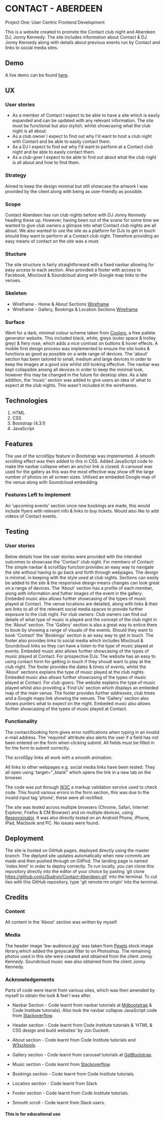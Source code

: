# CONTACT - ABERDEEN

Project One: User Centric Frontend Development

This is a website created to promote the Contact club night and Aberdeen DJ; Jonny Kennedy. 
The site includes information about Contact & DJ Jonny Kennedy along with details about previous events run by Contact and links to
social media sites.

## Demo
A live demo can be found [here](https://jsudron.github.io/Contact-Aberdeen/).

## UX
 
### User stories

- As a member of Contact I expect to be able to have a site which is easily expanded and can be updated with any relevant information. The site must be functional but also stylish, 
whilst showcasing what the club night is all about.
- As a club owner I expect to find out why I'd want to host a club night with Contact and be able to easily contact them.
- As a DJ I expect to find out why I'd want to perform at a Contact club night and be able to easily contact them.
- As a club-goer I expect to be able to find out about what the club night is all about and how to find them.

### Strategy

Aimed to keep the design minimal but still showcase the artwork I was provided by the client along with being as user-friendly as possible.

### Scope 

Contact Aberdeen has run club nights before with DJ Jonny Kennedy heading these up. However, having been out of the scene for some time we wanted
to give club owners a glimpse into what Contact club nights are all about. We also wanted to use the site as a platform for DJs to get in touch
should they want to perform at a Contact club night. Therefore providing an easy means of contact on the site was a must.

### Stucture

The site structure is fairly straightforward with a fixed navbar allowing for easy access to each section.
Also provided a footer with access to Facebook, Mixcloud & Soundcloud along with Google map links to the venues.

### Skeleton

- Wireframe - Home & About Sections [Wireframe](https://github.com/JSudron/Contact-Aberdeen/blob/master/assets/wireframes/Wireframes-part%201.jpg)
- Wireframe - Gallery, Bookings & Location Sections [Wireframe](https://github.com/JSudron/Contact-Aberdeen/blob/master/assets/wireframes/Wireframes-part%202.jpg)

### Surface

Went for a dark, minimal colour scheme taken from [Coolors](https://coolors.co/000000-ffffff-494949-7c7a7a-ff5d73), a free pallete generator website.
This included black, white, greys (outer space & trolley grey) & fiery rose, which adds a nice contrast on buttons & hover effects.
A mobile first design process was implemented to ensure the site looks & functions as good as possible on a wide range of devices.
The 'about' section has been tailored to small, medium and large devices in order to keep the images at a good size whilst still looking effective.
The navbar was kept collapsible among all devices in order to keep the minimal look, however this may be changed in the future for desktop sites.
As a late addition, the 'music' section was added to give users an idea of what to expect at the club nights. This wasn't included in the wireframes.

## Technologies
1. HTML
2. CSS
3. Bootstrap (4.3.1)
4. JavaScript

## Features

The use of the scrollSpy feature in Bootstrap was implemented. A smooth scrolling effect was then added to this in CSS.
Added JavaScript code to make the navbar collapse when an anchor link is closed.
A carousel was used for the gallery as this was the most effective way show off the large number of photos on all screen sizes.
Utilised an embeded Google map of the venue along with Soundcloud embedding.

### Features Left to Implement

An 'upcoming events' section once new bookings are made, this would include flyers with relevant info & links to
buy tickets.
Would also like to add videos of Contact events.

## Testing

### User stories

Below details how the user stories were provided with the intended outcomes to showcase the 'Contact' club night.
For members of Contact:
The simple navbar & scrollSpy function provides an easy way to navigate the site without having to go back and forth through webpages. The design is minimal, in keeping with the style used at club
nights. Sections can easily be added to the site & the responsive design means changes can look great on a range of devices. The 'About' section has a profile of each member, along with information
and futher images of the event in the gallery. Embeded music also allows further showcasing of the types of music played at Contact. The venue locations are detailed, along with links & their are links to all of the relevant social media spaces to provide further exposure to the 
club night. 
For club owners:
Club owners can find out details of what type of music is played and the concept of the club night in the 'About' section. The 'Gallery' section is also a great way to entice them to book by showing
a range of visuals of the events. Should they want to book 'Contact' the 'Bookings' section is an easy way to get in touch. The footer also provides links to social media which includes Mixcloud &
Soundcloud links so they can have a listen to the type of music played at events. Embeded music also allows further showcasing of the types of music played at Contact.
For prospective DJs:
The website has an easy to using contact form for getting in touch if they shoudl want to play at the club night. The footer provides the dates & times of events, whilst the 'About' sections
explains the type of music played at the club nights. Embeded music also allows further showcasing of the types of music played at Contact.
For club-goers:
The website explains the type of music played whilst also providing a 'Find Us' section which displays an embeded map of the main venue. The footer provides further addresses, club times and 
a Google maps link showing the venues. The 'Gallery' section also shows punters what to expect on the night. Embeded music also allows further showcasing of the types of music played at Contact.

### Functionality
The contact/booking form gives error notifications when typing in an invalid e-mail address.
The 'required' attribute also alerts the user if a field has not been entered on the form when clicking submit.
All fields must be filled in for the form to submit correctly.

The scrollSpy links all work with a smooth animation.

All links to other webpages e.g. social media links have been tested. They all open using 'target="_blank" which opens the link in a new tab on the browser.

The code was put through [W3C](https://validator.w3.org/) a markup validation service used to check code.
This found various errors in the form section, this was due to the invalid input tag 'phone', these were all rectified.

The site was tested across multiple browsers (Chrome, Safari, Internet Explorer, Firefox & CM Browser) and on multiple devices, using [Responsinator](http://www.responsinator.com/).
It was also directly tested on an Android Phone, iPhone, iPad, Macbook and PC. No issues were found.

## Deployment

The site is hosted on GitHub pages, deployed directly using the master branch. The deplyed site updates automatically when new commits are made and
then pushed through on GitPod. The landing page is named 'index.html' in order to deploy correctly.
To run locally, you can clone this repository directly into the editor of your choice by pasting 'git clone https://github.com/JSudron/Contact-Aberdeen.git' into the terminal.
To cut ties with this GitHub repository, type 'git remote rm origin' into the terminal.

## Credits

### Content

All content in the 'About' section was written by myself.

### Media

The header image 'bw-audience.jpg' was taken from [Pexels](https://www.pexels.com/) stock image library,which added the greyscale filter to on Photoshop.
The remaining photos used in this site were created and obtained from the client Jonny Kennedy.
Soundcloud music was also obtained from the client Jonny Kennedy.

### Acknowledgements

Parts of code were learnt from various sites, which was then amended by myself to obtain the look & feel I was after. 

- Navbar Section -
Code learnt from navbar tutorials at [Mdbootstrap](https://mdbootstrap.com/docs/jquery/navigation/hamburger-menu/) & Code Institute tutorials).
Also took the navbar collapse JavaScript code from [Stackoverflow](https://stackoverflow.com/questions/42401606/how-to-hide-collapsible-bootstrap-4-navbar-on-click).

- Header section -
Code learnt from Code Institute tutorials & 'HTML & CSS design and build websites' by Jon Duckett.

- About section - 
Code learnt from Code Institute tutorials and [W3schools](https://www.w3schools.com/bootstrap/bootstrap_theme_band.asp).

- Gallery section -
Code learnt from carousel tutorials at [GetBootstrap](https://getbootstrap.com/docs/4.0/components/carousel/).

- Music section -
Code learnt from [Stackoverflow](https://stackoverflow.com/questions/23737427/how-to-put-two-iframes-side-by-side).

- Bookings section -
Code learnt from Code Institute tutorials.

- Location section -
Code learnt from Slack

- Footer section - 
Code learnt from Code Institute tutorials.

- Smooth scroll -
Code learnt from Slack users.

#### This is for educational use
